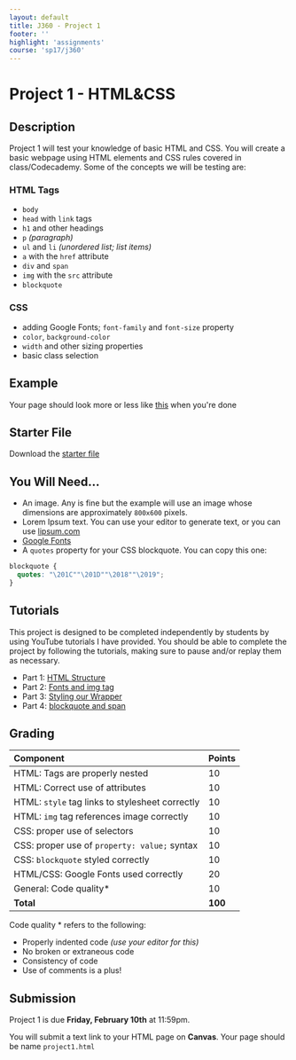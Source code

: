 ```yaml
---
layout: default
title: J360 - Project 1
footer: ''
highlight: 'assignments'
course: 'sp17/j360'
---
```

# Project 1 - HTML&CSS
## Description
Project 1 will test your knowledge of basic HTML and CSS. You will create a basic webpage using HTML elements and CSS rules covered in class/Codecademy. Some of the concepts we will be testing are:

### HTML Tags
 * `body`
 * `head` with `link` tags
 * `h1` and other headings
 * `p` *(paragraph)*
 * `ul` and `li` *(unordered list; list items)*
 * `a` with the `href` attribute
 * `div` and `span`
 * `img` with the `src` attribute
 * `blockquote`

### CSS
 * adding Google Fonts; `font-family` and `font-size` property
 * `color`, `background-color`
 * `width` and other sizing properties
 * basic class selection

## Example
Your page should look more or less like [this](demo/project1-demo.pdf) when you're done

## Starter File
Download the [starter file](starter/project1-starter.zip)

## You Will Need...

 * An image. Any is fine but the example will use an image whose dimensions are approximately `800x600` pixels.
 * Lorem Ipsum text. You can use your editor to generate text, or you can use [lipsum.com](http://www.lipsum.com/)
 * [Google Fonts](https://fonts.google.com/)
 * A `quotes` property for your CSS blockquote. You can copy this one:

 ```css
blockquote {
   quotes: "\201C""\201D""\2018""\2019";
}
 ```

## Tutorials
This project is designed to be completed independently by students by using YouTube tutorials I have provided. You should be able to complete the project by following the tutorials, making sure to pause and/or replay them as necessary.

 * Part 1: [HTML Structure](https://youtu.be/urd0HdnJvlY)
 * Part 2: [Fonts and img tag](https://youtu.be/HC_T8N1b5wc)
 * Part 3: [Styling our Wrapper](https://youtu.be/li6ccUAvpl8)
 * Part 4: [blockquote and span](https://youtu.be/oJWXrO_C73A)


## Grading

| Component                                       | Points  |
|:------------------------------------------------|:--------|
| HTML: Tags are properly nested                  | 10      |
| HTML: Correct use of attributes                 | 10      |
| HTML: `style` tag links to stylesheet correctly | 10      |
| HTML: `img` tag references image correctly      | 10      |
| CSS: proper use of selectors                    | 10      |
| CSS: proper use of `property: value;` syntax    | 10      |
| CSS: `blockquote` styled correctly              | 10      |
| HTML/CSS: Google Fonts used correctly           | 20      |
| General: Code quality*                          | 10      |
| **Total**                                       | **100** |

Code quality * refers to the following:
  * Properly indented code _(use your editor for this)_
  * No broken or extraneous code
  * Consistency of code
  * Use of comments is a plus!

## Submission
Project 1 is due **Friday, February 10th** at 11:59pm.

You will submit a text link to your HTML page on **Canvas**. Your page should be name `project1.html`